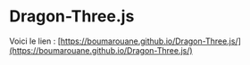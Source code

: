 # Dragon-Three.js

Voici le lien : [https://boumarouane.github.io/Dragon-Three.js/](https://boumarouane.github.io/Dragon-Three.js/)
